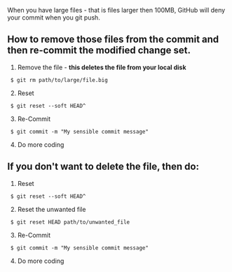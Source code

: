 When you have large files - that is files larger then 100MB, GitHub will deny your commit when you git push.

## How to remove those files from the commit and then re-commit the modified change set.

1. Remove the file - **this deletes the file from your local disk**

```
 $ git rm path/to/large/file.big
```

2. Reset 

```
 $ git reset --soft HEAD^
```

3. Re-Commit

```
 $ git commit -m "My sensible commit message"
```

4. Do more coding

## If you don't want to delete the file, then do:

1. Reset 

```
 $ git reset --soft HEAD^
```

2. Reset the unwanted file


```
 $ git reset HEAD path/to/unwanted_file
```

3. Re-Commit

```
 $ git commit -m "My sensible commit message"
```

4. Do more coding
